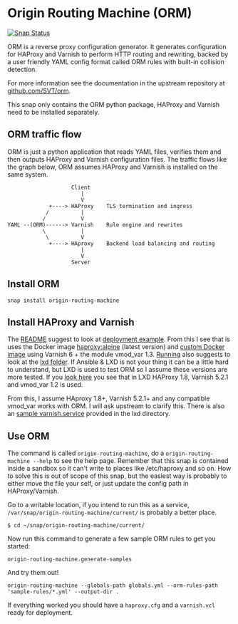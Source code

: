 # Origin Routing Machine (ORM)
[![Snap Status](https://build.snapcraft.io/badge/nsg/origin-routing-machine-snap.svg)](https://build.snapcraft.io/user/nsg/origin-routing-machine-snap)

ORM is a reverse proxy configuration generator. It generates configuration for HAProxy and Varnish to perform HTTP routing and rewriting, backed by a user friendly YAML config format called ORM rules with built-in collision detection.

For more information see the documentation in the upstream repository at [github.com/SVT/orm](https://github.com/SVT/orm/blob/master/README.md).

This snap only contains the ORM python package, HAProxy and Varnish need to be installed separately.

## ORM traffic flow

ORM is just a python application that reads YAML files, verifies them and then outputs HAProxy and Varnish configuration files. The traffic flows like the graph below, ORM assumes HAProxy and Varnish is installed on the same system.

```
                    Client
                       |
                       V
             +----> HAProxy    TLS termination and ingress
            /          |
           /           V
YAML --(ORM)------> Varnish    Rule engine and rewrites
           \           |
            \          V
             +----> HAproxy    Backend load balancing and routing
                       |
                       V
                    Server
```

## Install ORM
```
snap install origin-routing-machine
```

## Install HAProxy and Varnish

The [README](https://github.com/SVT/orm/blob/master/README.md) suggest to look at [deployment example](https://github.com/SVT/orm/tree/master/example). From this I see that is uses the Docker image [haproxy:alpine](https://hub.docker.com/_/haproxy) (latest version) and [custom Docker image](https://github.com/SVT/orm/blob/master/example/varnish/Dockerfile) using Varnish 6 + the module vmod_var 1.3. [Running](https://github.com/SVT/orm/blob/master/docs/running.md) also suggests to look at the [lxd folder](https://github.com/SVT/orm/tree/master/lxd). If Ansible & LXD is not your thing it can be a little hard to understand, but LXD is used to test ORM so I assume these versions are more tested. If you [look here](https://github.com/SVT/orm/blob/master/lxd/ansible/group_vars/all.yml) you see that in LXD HAProxy 1.8, Varnish 5.2.1 and vmod_var 1.2 is used.

From this, I assume HAproxy 1.8+, Varnish 5.2.1+ and any compatible vmod_var works with ORM. I will ask upstream to clarify this. There is also an [sample varnish.service](https://github.com/SVT/orm/blob/master/lxd/ansible/templates/varnish.service.j2) provided in the lxd directory.

## Use ORM

The command is called `origin-routing-machine`, do a `origin-routing-machine --help` to see the help page. Remember that this snap is contained inside a sandbox so it can't write to places like /etc/haproxy and so on. How to solve this is out of scope of this snap, but the easiest way is probably to either move the file your self, or just update the config path in HAProxy/Varnish.

Go to a writable location, if you intend to run this as a service, `/var/snap/origin-routing-machine/current/` is probably a better place.

```
$ cd ~/snap/origin-routing-machine/current/
```
Now run this command to generate a few sample ORM rules to get you started:

```
origin-routing-machine.generate-samples
```

And try them out!

```
origin-routing-machine --globals-path globals.yml --orm-rules-path 'sample-rules/*.yml' --output-dir .
```

If everything worked you should have a `haproxy.cfg` and a `varnish.vcl` ready for deployment.
